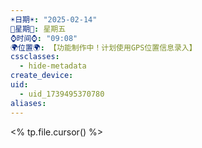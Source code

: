 ```yaml
---
☀️日期☀️: "2025-02-14"
📆星期📆: 星期五
⌚️时间⌚️: "09:08"
🌍位置🌍: 【功能制作中！计划使用GPS位置信息录入】
cssclasses:
  - hide-metadata
create_device: 
uid:
  - uid_1739495370780
aliases:
---
```

<% tp.file.cursor() %> 